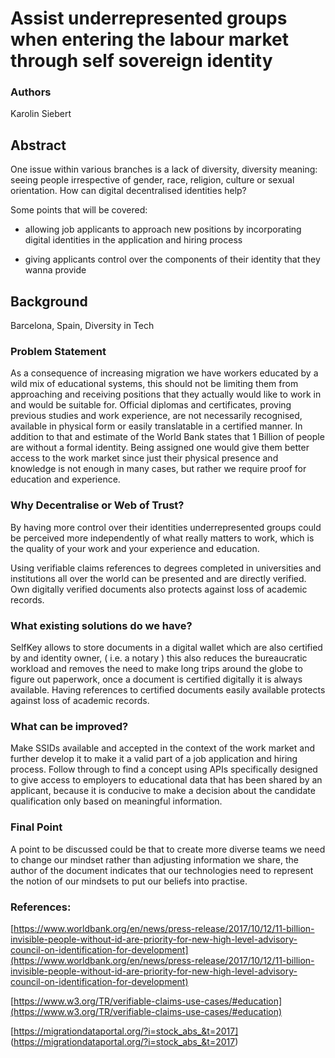 # Assist underrepresented groups when entering the labour market through self sovereign identity

### Authors

Karolin Siebert

## Abstract

One issue within various branches is a lack of diversity, diversity meaning: seeing people irrespective of gender, race, religion, culture or sexual orientation. How can digital decentralised identities help?

Some points that will be covered:

-   allowing job applicants to approach new positions by incorporating digital identities in the application and hiring process

-   giving applicants control over the components of their identity that they wanna provide

## Background

Barcelona, Spain, Diversity in Tech

### Problem Statement

As a consequence of increasing migration we have workers educated by a wild mix of educational systems, this should not be limiting them from approaching and receiving positions that they actually would like to work in and would be suitable for. Official diplomas and certificates, proving previous studies and work experience, are not necessarily recognised, available in physical form or easily translatable in a certified manner. In addition to that and estimate of the World Bank states that 1 Billion of people are without a formal identity. Being assigned one would give them better access to the work market since just their physical presence and knowledge is not enough in many cases, but rather we require proof for education and experience.

### Why Decentralise or Web of Trust?

By having more control over their identities underrepresented groups could be perceived more independently of what really matters to work, which is the quality of your work and your experience and education.

Using verifiable claims references to degrees completed in universities and institutions all over the world can be presented and are directly verified. Own digitally verified documents also protects against loss of academic records.

### What existing solutions do we have?

SelfKey allows to store documents in a digital wallet which are also certified by and identity owner, ( i.e. a notary ) this also reduces the bureaucratic workload and removes the need to make long trips around the globe to figure out paperwork, once a document is certified digitally it is always available. Having references to certified documents easily available protects against loss of academic records.

### What can be improved?

Make SSIDs available and accepted in the context of the work market and further develop it to make it a valid part of a job application and hiring process. Follow through to find a concept using APIs specifically designed to give access to employers to educational data that has been shared by an applicant, because it is conducive to make a decision about the candidate qualification only based on meaningful information.

### Final Point

 A point to be discussed could be that to create more diverse teams we need to change our mindset  rather than adjusting information we share, the author of the document indicates that our technologies need to represent the notion of our mindsets to put our beliefs into practise.

### References:
[https://www.worldbank.org/en/news/press-release/2017/10/12/11-billion-invisible-people-without-id-are-priority-for-new-high-level-advisory-council-on-identification-for-development](https://www.worldbank.org/en/news/press-release/2017/10/12/11-billion-invisible-people-without-id-are-priority-for-new-high-level-advisory-council-on-identification-for-development)

[https://www.w3.org/TR/verifiable-claims-use-cases/#education](https://www.w3.org/TR/verifiable-claims-use-cases/#education)

[https://migrationdataportal.org/?i=stock_abs_&t=2017]
(https://migrationdataportal.org/?i=stock_abs_&t=2017)
